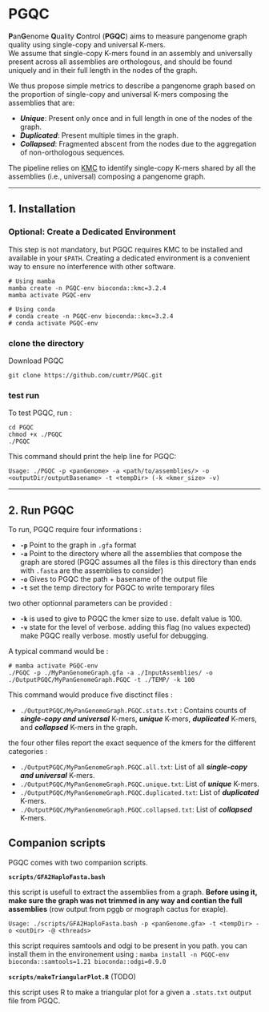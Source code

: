 # PGQC

**P**an**G**enome **Q**uality **C**ontrol (**PGQC**) aims to measure pangenome graph quality using single-copy and universal K-mers.  
We assume that single-copy K-mers found in an assembly and universally present across all assemblies are orthologous, and should be found uniquely and in their full length in the nodes of the graph.

We thus propose simple metrics to describe a pangenome graph based on the proportion of single-copy and universal K-mers composing the assemblies that are:
- _**Unique**_: Present only once and in full length in one of the nodes of the graph.
- _**Duplicated**_: Present multiple times in the graph.
- _**Collapsed**_: Fragmented abscent from the nodes due to the aggregation of non-orthologous sequences.

The pipeline relies on [KMC](https://github.com/refresh-bio/KMC) to identify single-copy K-mers shared by all the assemblies (i.e., universal) composing a pangenome graph.

---

## 1. Installation

### Optional: Create a Dedicated Environment

This step is not mandatory, but PGQC requires KMC to be installed and available in your `$PATH`. Creating a dedicated environment is a convenient way to ensure no interference with other software.

```
# Using mamba 
mamba create -n PGQC-env bioconda::kmc=3.2.4
mamba activate PGQC-env

# Using conda
# conda create -n PGQC-env bioconda::kmc=3.2.4
# conda activate PGQC-env
```
### clone the directory

Download PGQC

```
git clone https://github.com/cumtr/PGQC.git
```

### test run

To test PGQC, run :

```
cd PGQC
chmod +x ./PGQC
./PGQC
```

This command should print the help line for PGQC:

`Usage: ./PGQC -p <panGenome> -a <path/to/assemblies/> -o <outputDir/outputBasename> -t <tempDir> (-k <kmer_size> -v)`

---

## 2. Run PGQC

To run, PGQC require four informations :
- **`-p`** Point to the graph in `.gfa` format
- **`-a`** Point to the directory where all the assemblies that compose the graph are stored (PGQC assumes all the files is this directory than ends with `.fasta` are the assemblies to consider)
- **`-o`** Gives to PGQC the path + basename of the output file
- **`-t`** set the temp directory for PGQC to write temporary files

two other optionnal parameters can be provided : 
- **`-k`** is used to give to PGQC the kmer size to use. defalt value is 100.
- **`-v`** state for the level of verbose. adding this flag (no values expected) make PGQC really verbose. mostly useful for debugging.

A typical command would be :
```
# mamba activate PGQC-env
./PGQC -p ./MyPanGenomeGraph.gfa -a ./InputAssemblies/ -o ./OutputPGQC/MyPanGenomeGraph.PGQC -t ./TEMP/ -k 100
```
This command would produce five disctinct files :

- `./OutputPGQC/MyPanGenomeGraph.PGQC.stats.txt` : Contains counts of _**single-copy and universal**_ K-mers, _**unique**_ K-mers, _**duplicated**_ K-mers, and _**collapsed**_ K-mers in the graph.

the four other files report the exact sequence of the kmers for the different categories :

- `./OutputPGQC/MyPanGenomeGraph.PGQC.all.txt`: List of all _**single-copy and universal**_ K-mers.
- `./OutputPGQC/MyPanGenomeGraph.PGQC.unique.txt`: List of _**unique**_ K-mers.
- `./OutputPGQC/MyPanGenomeGraph.PGQC.duplicated.txt`: List of _**duplicated**_ K-mers.
- `./OutputPGQC/MyPanGenomeGraph.PGQC.collapsed.txt`: List of _**collapsed**_ K-mers.


## Companion scripts

PGQC comes with two companion scripts.

**`scripts/GFA2HaploFasta.bash`**

this script is usefull to extract the assemblies from a graph. **Before using it, make sure the graph was not trimmed in any way and contian the full assemblies** (row output from pggb or mograph cactus for exaple).

`Usage: ./scripts/GFA2HaploFasta.bash -p <panGenome.gfa> -t <tempDir> -o <outDir> -@ <threads>`

this script requires samtools and odgi to be present in you path. you can install them in the environement using : 
`mamba install -n PGQC-env bioconda::samtools=1.21 bioconda::odgi=0.9.0`

**`scripts/makeTriangularPlot.R`** (TODO)

this script uses R to make a triangular plot for a given a `.stats.txt` output file from PGQC.


